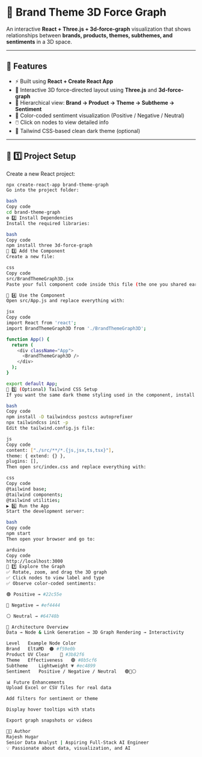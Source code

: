 # 🌌 Brand Theme 3D Force Graph

An interactive **React + Three.js + 3d-force-graph** visualization that shows relationships between **brands, products, themes, subthemes, and sentiments** in a 3D space.

---

## 🚀 Features

- ⚡ Built using **React + Create React App**
- 🧠 Interactive 3D force-directed layout using **Three.js** and **3d-force-graph**
- 🎯 Hierarchical view: **Brand → Product → Theme → Subtheme → Sentiment**
- 🌈 Color-coded sentiment visualization (Positive / Negative / Neutral)
- 🖱️ Click on nodes to view detailed info
- 💅 Tailwind CSS-based clean dark theme (optional)

---

## 🧩 1️⃣ Project Setup

Create a new React project:

```bash
npx create-react-app brand-theme-graph
Go into the project folder:

bash
Copy code
cd brand-theme-graph
⚙️ 2️⃣ Install Dependencies
Install the required libraries:

bash
Copy code
npm install three 3d-force-graph
📁 3️⃣ Add the Component
Create a new file:

css
Copy code
src/BrandThemeGraph3D.jsx
Paste your full component code inside this file (the one you shared earlier).

🧠 4️⃣ Use the Component
Open src/App.js and replace everything with:

jsx
Copy code
import React from 'react';
import BrandThemeGraph3D from './BrandThemeGraph3D';

function App() {
  return (
    <div className="App">
      <BrandThemeGraph3D />
    </div>
  );
}

export default App;
🎨 5️⃣ (Optional) Tailwind CSS Setup
If you want the same dark theme styling used in the component, install Tailwind CSS:

bash
Copy code
npm install -D tailwindcss postcss autoprefixer
npx tailwindcss init -p
Edit the tailwind.config.js file:

js
Copy code
content: ["./src/**/*.{js,jsx,ts,tsx}"],
theme: { extend: {} },
plugins: [],
Then open src/index.css and replace everything with:

css
Copy code
@tailwind base;
@tailwind components;
@tailwind utilities;
▶️ 6️⃣ Run the App
Start the development server:

bash
Copy code
npm start
Then open your browser and go to:

arduino
Copy code
http://localhost:3000
🧭 7️⃣ Explore the Graph
✅ Rotate, zoom, and drag the 3D graph
✅ Click nodes to view label and type
✅ Observe color-coded sentiments:

🟢 Positive → #22c55e

🔴 Negative → #ef4444

⚪ Neutral → #64748b

🧠 Architecture Overview
Data → Node & Link Generation → 3D Graph Rendering → Interactivity

Level	Example	Node Color
Brand	EltaMD	🟠 #f59e0b
Product	UV Clear	🔵 #3b82f6
Theme	Effectiveness	🟣 #8b5cf6
Subtheme	Lightweight	💗 #ec4899
Sentiment	Positive / Negative / Neutral	🟢🔴⚪

📊 Future Enhancements
Upload Excel or CSV files for real data

Add filters for sentiment or theme

Display hover tooltips with stats

Export graph snapshots or videos

🧑‍💻 Author
Rajesh Hugar
Senior Data Analyst | Aspiring Full-Stack AI Engineer
💡 Passionate about data, visualization, and AI

